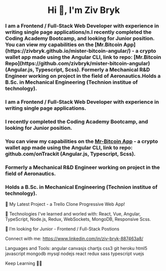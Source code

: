 <h1 align="center">Hi 👋, I'm Ziv Bryk</h1>
<h3>I am a Frontend / Full-Stack Web Developer with experience in writing single page applications/n.I recently completed the Coding Academy Bootcamp, and looking for Junior position. You can view my capabilities on the [Mr.Bitcoin App](https://zivbryk.github.io/mister-bitcoin-angular/) - a crypto wallet app made using the Angular CLI, link to repo: [Mr.Bitcoin Repo](https://github.com/zivbryk/mister-bitcoin-angular) (Angular.js, Typescript, Scss). Formerly a Mechanical R&D Engineer working on project in the field of Aeronautics.Holds a B.Sc. in Mechanical Engineering (Technion institue of technology).</h3>

<!--
**zivbryk/zivbryk** is a ✨ _special_ ✨ repository because its `README.md` (this file) appears on your GitHub profile.

Here are some ideas to get you started:

- 🔭 I’m currently working on ...
- 🌱 I’m currently learning ...
- 👯 I’m looking to collaborate on ...
- 🤔 I’m looking for help with ...
- 💬 Ask me about ...
- 📫 How to reach me: ...
- 😄 Pronouns: ...
- ⚡ Fun fact: ...
-->

### I am a Frontend / Full-Stack Web Developer with experience in writing single page applications.
### I recently completed the Coding Academy Bootcamp, and looking for Junior position.

### You can view my capabilities on the [Mr-Bitcoin App](https://zivbryk.github.io/mister-bitcoin-angular/) - a crypto wallet app made using the Angular CLI, link to repo: github.com/onTrackit (Angular.js, Typescript, Scss).

### Formerly a Mechanical R&D Engineer working on project in the field of Aeronautics.
### Holds a B.Sc. in Mechanical Engineering (Technion institue of technology).

🔭 My Latest Project - a Trello Clone Progressive Web App! 

🌱 Technologies I've learned and worled with: React, Vue, Angular, TypeScript, Node.js, Redux, WebSockets, MongoDB, Responsive Scss.

👯 I’m looking for Junior - Frontend / Full-Stack Postions

Connect with me:
https://www.linkedin.com/in/ziv-bryk-887463a8/

Languages and Tools:
angular canvasjs chartjs css3 git heroku html5 javascript mongodb mysql nodejs react redux sass typescript vuejs

Keep Learning 🐱‍👤
